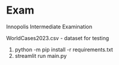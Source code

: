 # Exam
Innopolis Intermediate Examination

WorldCases2023.csv - dataset for testing

1. python -m pip install -r requirements.txt
2. streamlit run main.py
